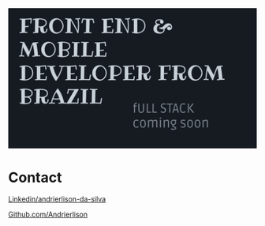 <img src="./images/Component 1.png" alt="banner"  />

# Contact
[Linkedin/andrierlison-da-silva](https://www.linkedin.com/in/andrierlison-da-silva-916775190)

[Github.com/Andrierlison](https://github.com/Andrierlison)

